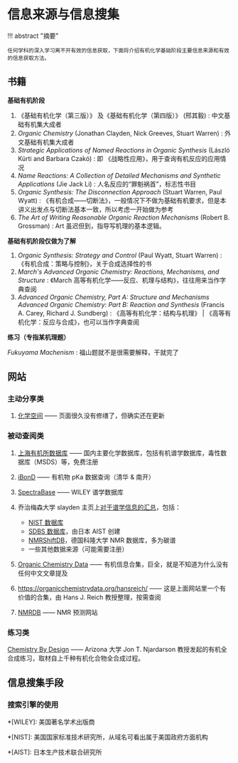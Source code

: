 # 信息来源与信息搜集

!!! abstract "摘要"

    任何学科的深入学习离不开有效的信息获取，下面将介绍有机化学基础阶段主要信息来源和有效的信息获取方法。
    
## 书籍

**基础有机阶段**

1. 《基础有机化学（第三版）》 及《基础有机化学（第四版）》 (邢其毅)
:   中文基础有机集大成者
2. *Organic Chemistry* (Jonathan Clayden, Nick Greeves, Stuart Warren) 
:   外文基础有机集大成者
3. *Strategic Applications of Named Reactions in Organic Synthesis* (László Kürti and Barbara Czakó) 
:   即 《战略性应用》，用于查询有机反应的应用情况
4. *Name Reactions: A Collection of Detailed Mechanisms and Synthetic Applications* (Jie Jack Li)
:   人名反应的“罪魁祸首”，标志性书目
5. *Organic Synthesis: The Disconnection Approach* (Stuart Warren, Paul Wyatt) 
:   《有机合成——切断法》，一般情况下不做为基础有机要求，但是本讲义出发点与切断法基本一致，所以考虑一开始做为参考
6. *The Art of Writing Reasonable Organic Reaction Mechanisms* (Robert B. Grossman)
:   Art 虽迟但到，指导写机理的基本逻辑。
   
**基础有机阶段仅做为了解**

1. *Organic Synthesis: Strategy and Control* (Paul Wyatt, Stuart Warren)
:   《有机合成：策略与控制》，关于合成选择性的书
2. *March's Advanced Organic Chemistry: Reactions, Mechanisms, and Structure* 
:   《March 高等有机化学——反应、机理与结构》，往往用来当作字典查阅
3. *Advanced Organic Chemistry, Part A: Structure and Mechanisms* <br>
   *Advanced Organic Chemistry: Part B: Reaction and Synthesis* (Francis A. Carey, Richard J. Sundberg)
:   《高等有机化学：结构与机理》 | 《高等有机化学：反应与合成》，也可以当作字典查阅

**练习（专指某机理题）**

*Fukuyama Machenism* 
:   福山题就不是很需要解释，干就完了

## 网站
### 主动分享类

1. [化学空间](https://cn.chem-station.com/) —— 页面很久没有修缮了，但确实还在更新



### 被动查阅类

1. [上海有机所数据库](http://www.organchem.csdb.cn/) —— 国内主要化学数据库，包括有机谱学数据库，毒性数据库（MSDS）等，免费注册

2. [iBonD](http://ibond.nankai.edu.cn/) —— 有机物 pKa 数据查询（清华 & 南开）

3. [SpectraBase](https://spectrabase.com/) —— WILEY 谱学数据库

4. 乔治梅森大学 slayden 主页上[对于谱学信息的汇总](https://mason.gmu.edu/~sslayden/Lab/spec-db.htm)，包括：

    - [NIST 数据库](http://webbook.nist.gov/chemistry/) 
    - [SDBS 数据库](https://sdbs.db.aist.go.jp/sdbs/cgi-bin/cre_index.cgi)，由日本 AIST 创建
    - [NMRShiftDB](http://nmrshiftdb.nmr.uni-koeln.de/nmrshiftdb/media-type/html/user/anon/page/default.psml/js_pane/P-Search)，德国科隆大学 NMR 数据库，多为碳谱
    - 一些其他数据来源（可能需要注册）

5. [Organic Chemistry Data](https://organicchemistrydata.org/) —— 有机信息合集，巨全，就是不知道为什么没有任何中文文章提及

6. <https://organicchemistrydata.org/hansreich/> —— 这是上面网站里一个有价值的合集，由 Hans J. Reich 教授整理，按需查阅

7. [NMRDB](https://www.nmrdb.org/) —— NMR 预测网站

### 练习类

[Chemistry By Design](https://chemistrybydesign.oia.arizona.edu/) —— Arizona 大学 Jon T. Njardarson 教授发起的有机全合成练习，取材自上千种有机化合物全合成过程。


## 信息搜集手段

### 搜索引擎的使用





*[WILEY]: 美国著名学术出版商

*[NIST]: 美国国家标准技术研究所，从域名可看出属于美国政府方面机构

*[AIST]: 日本生产技术联合研究所

